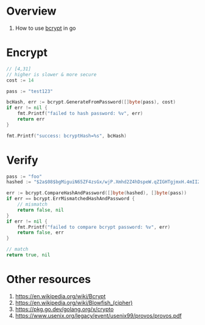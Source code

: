 # Overview
1. How to use [bcrypt](https://en.wikipedia.org/wiki/Bcrypt) in go


# Encrypt
```go
// [4,31]
// higher is slower & more secure
cost := 14

pass := "test123"

bcHash, err := bcrypt.GenerateFromPassword([]byte(pass), cost)
if err != nil {
    fmt.Printf("failed to hash password: %v", err)
    return err
}

fmt.Printf("success: bcryptHash=%s", bcHash)
```

# Verify
```go
pass := "foo"
hashed := "$2a$08$bgMiguiN65ZF4zsGx/wjP.Xmhd2Z4hDspeW.qZIGHTgjmxH.4mII2"

err := bcrypt.CompareHashAndPassword([]byte(hashed), []byte(pass))
if err == bcrypt.ErrMismatchedHashAndPassword {
    // mismatch
    return false, nil
}
if err != nil {
    fmt.Printf("failed to compare bcrypt password: %v", err)
    return false, err
}

// match
return true, nil
```


# Other resources
1. https://en.wikipedia.org/wiki/Bcrypt
1. https://en.wikipedia.org/wiki/Blowfish_(cipher)
1. https://pkg.go.dev/golang.org/x/crypto
1. https://www.usenix.org/legacy/event/usenix99/provos/provos.pdf